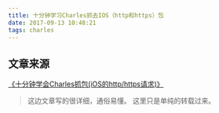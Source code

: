 ```yaml
---
title: 十分钟学习Charles抓去IOS（http和https）包
date: 2017-09-13 10:48:21
tags: charles
---
```

## 文章来源
[《十分钟学会Charles抓包(iOS的http/https请求)》](http://www.jianshu.com/p/5539599c7a25)
>这边文章写的很详细，通俗易懂。 这里只是单纯的转载过来。

